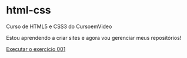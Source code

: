 # html-css
 Curso de HTML5 e CSS3 do CursoemVideo

Estou aprendendo a criar sites e agora vou gerenciar meus repositórios!

<a href="https://maatgoncalves.github.io/html-css/exercicios/ex001/"> Executar o exercício 001</a>